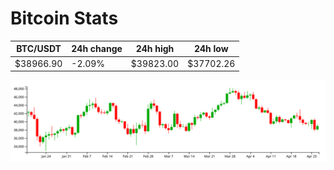 # Bitcoin Stats

BTC/USDT|24h change|24h high|24h low|
|---|---|---|---|
|$38966.90|-2.09%|$39823.00|$37702.26|

<img src="./chart.svg">

